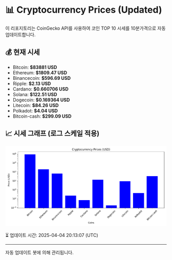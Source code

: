 
# 📊 Cryptocurrency Prices (Updated)

이 리포지토리는 CoinGecko API를 사용하여 코인 TOP 10 시세를 10분가격으로 자동 업데이트합니다.

## 💰 현재 시세
- Bitcoin: **$83881 USD**
- Ethereum: **$1809.47 USD**
- Binancecoin: **$596.69 USD**
- Ripple: **$2.13 USD**
- Cardano: **$0.660706 USD**
- Solana: **$122.51 USD**
- Dogecoin: **$0.169364 USD**
- Litecoin: **$84.26 USD**
- Polkadot: **$4.04 USD**
- Bitcoin-cash: **$299.09 USD**

## 📈 시세 그래프 (로그 스케일 적용)
![Crypto Prices](crypto_prices.png)

⏳ 업데이트 시간: 2025-04-04 20:13:07 (UTC)

---
자동 업데이트 봇에 의해 관리됩니다.
